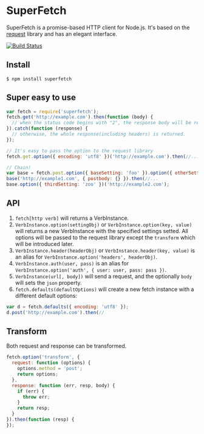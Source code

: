SuperFetch
==========
SuperFetch is a promise-based HTTP client for Node.js. It's based on the [request](https://github.com/request/request) library and has an elegant interface.

[![Build Status](https://travis-ci.org/luin/superfetch.png?branch=master)](https://travis-ci.org/luin/superfetch)

Install
------

```shell
$ npm install superfetch
```

Super easy to use
-----------------

```javascript
var fetch = require('superfetch');
fetch.get('http://example.com').then(function (body) {
  // when the status code begins with "2", the response body will be returned.
}).catch(function (response) {
  // otherwise, the whole response(including headers) is returned.
});

// It's easy to pass the option to the request library
fetch.get.option({ encoding: 'utf8' })('http://example.com').then(//...

// Chain!
var base = fetch.post.option({ baseSetting: 'foo' }).option({ otherSetting: 'bar' });
base('http://example1.com', { postbody: {} }).then(//...
base.option({ thirdSetting: 'zoo' })('http://example2.com');
```

API
----

1. `fetch[http verb]` will returns a VerbInstance.
2. `VerbInstance.option(settingObj)` or `VerbInstance.option(key, value)` will returns a new VerbInstance with the specified settings setted. All options will be passed to the request library except the `transform` which will be introduced later.
3. `VerbInstance.header(headerObj)` or `VerbInstance.header(key, value)` is an alias for `VerbInstance.option('headers', headerObj)`.
4. `VerbInstance.auth(user, pass)` is an alias for `VerbInstance.option('auth', { user: user, pass: pass })`.
5. `VerbInstance(url[, body])` will send a request, and the optionally `body` will sets the `json` property.
6. `fetch.defaults(defaultOptions)` will create a new fetch instance with a different default options:
```javascript
var d = fetch.defaults({ encoding: 'utf8' });
d.post('http://example.com').then(//
```

Transform
---------

Both request and response can be transformed.

```javascript
fetch.option('transform', {
  request: function (options) {
    options.method = 'post';
    return options;
  },
  response: function (err, resp, body) {
    if (err) {
      throw err;
    }
    return resp;
  }
}).then(function (resp) {
});
```

